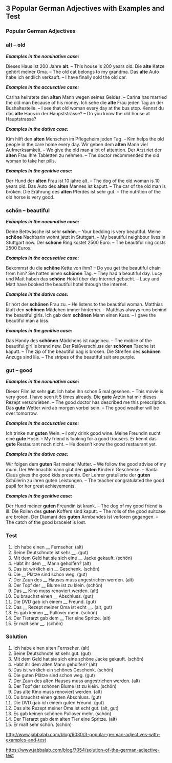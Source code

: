 ## 3 Popular German Adjectives with Examples and Test

### Popular German Adjectives 

### alt – old

***Examples in the nominative case:***

Dieses Haus ist 200 Jahre **alt**. – This house is 200 years old.
Die **alte** Katze gehört meiner Oma. – The old cat belongs to my grandma.
Das **alte** Auto habe ich endlich verkauft. – I have finally sold the old car.

***Examples in the accusative case:***

Carina heiratete den **alten** Mann wegen seines Geldes. – Carina has married the old man because of his money.
Ich sehe die **alte** Frau jeden Tag an der Bushaltestelle. – I see that old woman every day at the bus stop.
Kennst du das **alte** Haus in der Haupststrasse? – Do you know the old house at Hauptstrasse?

***Examples in the dative case:***

Kim hilft den **alten** Menschen im Pflegeheim jeden Tag. – Kim helps the old people in the care home every day.
Wir geben dem **alten** Mann viel Aufmerksamkeit. – We give the old man a lot of attention.
Der Arzt riet der **alten** Frau ihre Tabletten zu nehmen. – The doctor recommended the old woman to take her pills.

***Examples in the genitive case:***

Der Hund der **alten** Frau ist 10 jahre alt. – The dog of the old woman is 10 years old.
Das Auto des **alten** Mannes ist kaputt. – The car of the old man is broken.
Die Erährung des **alten** Pferdes ist sehr gut. – The nutrition of the old horse is very good.

### schön – beautiful

***Examples in the nominative case:***

Deine Bettwäsche ist sehr **schön**. – Your bedding is very beautiful.
Meine **schöne** Nachbarin wohnt jetzt in Stuttgart. – My beautiful neighbour lives in Stuttgart now.
Der **schöne** Ring kostet 2500 Euro. – The beautiful ring costs 2500 Euros.

***Examples in the accusative case:***

Bekommst du die **schöne** Kette von ihm? – Do you get the beautiful chain from him?
Sie hatten einen **schönen** Tag. – They had a beautiful day.
Lucy und Matt haben das **schöne** Hotel über das Internet gebucht. – Lucy and Matt have booked the beautiful hotel through the internet.

***Examples in the dative case:***

Er hört der **schönen** Frau zu. – He listens to the beautiful woman.
Matthias läuft den **schönen** Mädchen immer hinterher. – Matthias always runs behind the beautiful girls.
Ich gab dem **schönen** Mann einen Kuss. – I gave the beautiful man a kiss.

***Examples in the genitive case:***

Das Handy des **schönen** Mädchens ist nagelneu. – The mobile of the beautiful girl is brand new.
Der Reißverschluss der **schönen** Tasche ist kaputt. – The zip of the beautiful bag is broken.
Die Streifen des **schönen** Anzugs sind lila. – The stripes of the beautiful suit are purple.

### gut – good

***Examples in the nominative case:***

Dieser Film ist sehr **gut**. Ich habe ihn schon 5 mal gesehen. – This movie is very good. I have seen it 5 times already.
Die **gute** Ärztin hat mir dieses Rezept verschrieben. – The good doctor has described me this prescription.
Das **gute** Wetter wird ab morgen vorbei sein. – The good weather will be over tomorrow.

***Examples in the accusative case:***

Ich trinke nur **guten** Wein. – I only drink good wine.
Meine Freundin sucht eine **gute** Hose. – My friend is looking for a good trousers.
Er kennt das **gute** Restaurant noch nicht. – He doesn’t know the good restaurant yet.

***Examples in the dative case:***

Wir folgen dem **guten** Rat meiner Mutter. – We follow the good advise of my mum.
Der Weihnachtsmann gibt den **guten** Kindern Geschenke. – Santa Claus gives the good kids presents.
Der Lehrer gratulierte der **guten** Schülerin zu ihren guten Leistungen. – The teacher congratulated the good pupil for her great achievements.

***Examples in the genitive case:***

Der Hund meiner **guten** Freundin ist krank. – The dog of my good friend is ill.
Die Rollen des **guten** Koffers sind kaputt. – The rolls of the good suitcase are broken.
Der Diamant des **guten** Armbandes ist verloren gegangen. – The catch of the good bracelet is lost.

### Test

1. Ich habe einen __ Fernseher. (alt)
2. Seine Deutschnote ist sehr __. (gut)
3. Mit dem Geld hat sie sich eine __ Jacke gekauft. (schön)
4. Habt ihr dem __ Mann geholfen? (alt)
5. Das ist wirklich ein __ Geschenk. (schön)
6. Die __ Plätze sind schon weg. (gut)
7. Der Zaun des __ Hauses muss angestrichen werden. (alt)
8. Der Topf der __ Blume ist zu klein. (schön)
9. Das __ Kino muss renoviert werden. (alt)
10. Du brauchst einen __ Abschluss. (gut)
11. Die DVD gab ich einem __ Freund. (gut)
12. Das __ Rezept meiner Oma ist echt __. (alt, gut)
13. Es gab keinen __ Pullover mehr. (schön)
14. Der Tierarzt gab dem __ Tier eine Spritze. (alt)
15. Er malt sehr __. (schön)

### Solution

1. Ich habe einen alten Fernseher. (alt)
2. Seine Deutschnote ist sehr gut. (gut)
3. Mit dem Geld hat sie sich eine schöne Jacke gekauft. (schön)
4. Habt ihr dem alten Mann geholfen? (alt)
5. Das ist wirklich ein schönes Geschenk. (schön)
6. Die guten Plätze sind schon weg. (gut)
7. Der Zaun des alten Hauses muss angestrichen werden. (alt)
8. Der Topf der schönen Blume ist zu klein. (schön)
9. Das alte Kino muss renoviert werden. (alt)
10. Du brauchst einen guten Abschluss. (gut)
11. Die DVD gab ich einem guten Freund. (gut)
12. Das alte Rezept meiner Oma ist echt gut. (alt, gut)
13. Es gab keinen schönen Pullover mehr. (schön)
14. Der Tierarzt gab dem alten Tier eine Spritze. (alt)
15. Er malt sehr schön. (schön)



http://www.jabbalab.com/blog/6030/3-popular-german-adjectives-with-examples-and-test

https://www.jabbalab.com/blog/7054/solution-of-the-german-adjective-test

## 